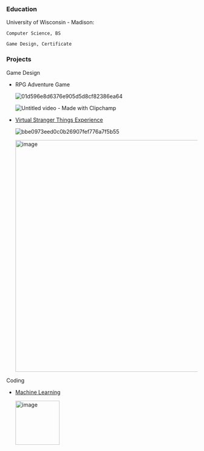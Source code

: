 ### Education
University of Wisconsin - Madison:

    Computer Science, BS

    Game Design, Certificate

### Projects
Game Design
- RPG Adventure Game
  
  ![01d596e8d6376e905d5d8cf82386ea64](https://github.com/JesseYang1017/portfolio/assets/155484794/350b4f7d-4246-43ea-bb5d-ecf487ecd414)

  ![Untitled video - Made with Clipchamp](https://github.com/JesseYang1017/portfolio/assets/155484794/96192043-d3dc-4075-a7ae-104db3d91c92)
  
  

- [Virtual Stranger Things Experience](https://github.com/JesseYang1017/Virtual_Reality.git)
  

  ![bbe0973eed0c0b26907fef776a7f5b55](https://github.com/JesseYang1017/portfolio/assets/155484794/f2876ac3-a22f-4db1-bd95-1b1cbdc258d4)

  <img width="610" alt="image" src="https://github.com/JesseYang1017/portfolio/assets/155484794/89efe5f8-b89d-4a86-a581-09eb16c4e679">



Coding
- [Machine Learning](https://github.com/JesseYang1017/machine_learning.git)

  <img width="116" alt="image" src="https://github.com/JesseYang1017/portfolio/assets/155484794/1b8bc2cf-0b95-4dc5-a858-84578787fa50">


